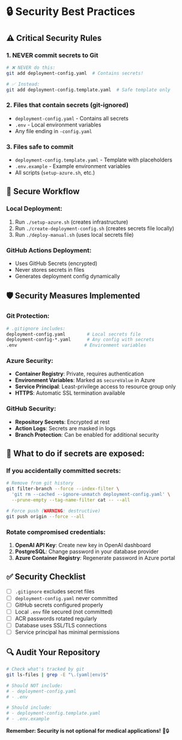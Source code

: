 # 🔒 Security Best Practices

## ⚠️ Critical Security Rules

### 1. **NEVER commit secrets to Git**
```bash
# ❌ NEVER do this:
git add deployment-config.yaml  # Contains secrets!

# ✅ Instead:
git add deployment-config.template.yaml  # Safe template only
```

### 2. **Files that contain secrets (git-ignored)**
- `deployment-config.yaml` - Contains all secrets
- `.env` - Local environment variables
- Any file ending in `-config.yaml`

### 3. **Files safe to commit**
- `deployment-config.template.yaml` - Template with placeholders
- `.env.example` - Example environment variables
- All scripts (`setup-azure.sh`, etc.)

## 🔐 Secure Workflow

### Local Deployment:
1. Run `./setup-azure.sh` (creates infrastructure)
2. Run `./create-deployment-config.sh` (creates secrets file locally)
3. Run `./deploy-manual.sh` (uses local secrets file)

### GitHub Actions Deployment:
- Uses GitHub Secrets (encrypted)
- Never stores secrets in files
- Generates deployment config dynamically

## 🛡️ Security Measures Implemented

### Git Protection:
```bash
# .gitignore includes:
deployment-config.yaml        # Local secrets file
deployment-config-*.yaml      # Any config with secrets
.env                         # Environment variables
```

### Azure Security:
- **Container Registry**: Private, requires authentication
- **Environment Variables**: Marked as `secureValue` in Azure
- **Service Principal**: Least-privilege access to resource group only
- **HTTPS**: Automatic SSL termination available

### GitHub Security:
- **Repository Secrets**: Encrypted at rest
- **Action Logs**: Secrets are masked in logs
- **Branch Protection**: Can be enabled for additional security

## 🚨 What to do if secrets are exposed:

### If you accidentally committed secrets:
```bash
# Remove from git history
git filter-branch --force --index-filter \
  'git rm --cached --ignore-unmatch deployment-config.yaml' \
  --prune-empty --tag-name-filter cat -- --all

# Force push (WARNING: destructive)
git push origin --force --all
```

### Rotate compromised credentials:
1. **OpenAI API Key**: Create new key in OpenAI dashboard
2. **PostgreSQL**: Change password in your database provider
3. **Azure Container Registry**: Regenerate password in Azure portal

## ✅ Security Checklist

- [ ] `.gitignore` excludes secret files
- [ ] `deployment-config.yaml` never committed
- [ ] GitHub secrets configured properly
- [ ] Local `.env` file secured (not committed)
- [ ] ACR passwords rotated regularly
- [ ] Database uses SSL/TLS connections
- [ ] Service principal has minimal permissions

## 🔍 Audit Your Repository

```bash
# Check what's tracked by git
git ls-files | grep -E "\.(yaml|env)$"

# Should NOT include:
# - deployment-config.yaml
# - .env

# Should include:
# - deployment-config.template.yaml
# - .env.example
```

**Remember: Security is not optional for medical applications!** 🏥🔒